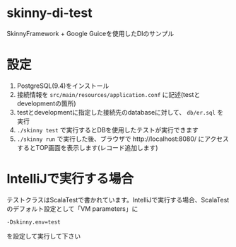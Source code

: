 # skinny-di-test
SkinnyFramework + Google Guiceを使用したDIのサンプル

# 設定

1. PostgreSQL(9.4)をインストール
2. 接続情報を `src/main/resources/application.conf` に記述(testとdevelopmentの箇所)
3. testとdevelopmentに指定した接続先のdatabaseに対して、 `db/er.sql` を実行
4. `./skinny test` で実行するとDBを使用したテストが実行できます
5. `./skinny run` で実行した後、ブラウザで http://localhost:8080/ にアクセスするとTOP画面を表示します(レコード追加します)

# IntelliJで実行する場合
テストクラスはScalaTestで書かれています。IntelliJで実行する場合、ScalaTestのデフォルト設定として「VM parameters」に

`-Dskinny.env=test`

を設定して実行して下さい

